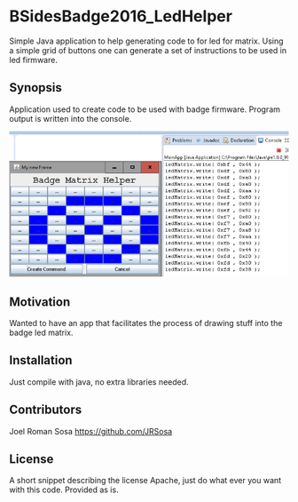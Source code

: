 # BSidesBadge2016_LedHelper
Simple Java application to help generating code to for led for matrix. Using a simple grid of buttons one can generate a set of instructions to be used in led firmware.

## Synopsis

Application used to create code to be used with badge firmware. Program output is written into the console.

![alt tag](https://github.com/soynerdito/BSidesBadge2016_LedHelper/blob/master/app_screen.png)
## Motivation

Wanted to have an app that facilitates the process of drawing stuff into the badge led matrix.

## Installation

Just compile with java, no extra libraries needed.

## Contributors
Joel Roman Sosa https://github.com/JRSosa

## License

A short snippet describing the license Apache, just do what ever you want with this code. Provided as is.
